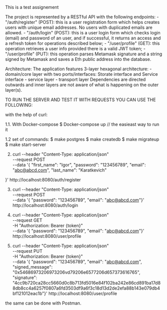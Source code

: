 This is a test assignement

The project is represented by a RESTful API with the following endpoints:
    - "/auth/register" (POST): this is a user registration form which helps creates users with unique email addresses. No users with duplicated emails are allowed.
	- "/auth/login" (POST): this is a user login form which checks login (email) and password of an user, and if successful, it returns an access and a refresh token for operations described below;
	- "/user/profile" (GET): this operation retrieves a user info provided there is a valid JWT token;
	- "/user/profile" (PUT): this operation parses Metamask signature and a string signed by Metamask and saves a Eth public address into the database.

Architecture:
    The application features 3-layer hexagonal architecture:
    - domain/core layer with two ports/interfaces: Storate interface and Service interface
    - service layer
    - transport layer
Dependencies are directed outwards and inner layers are not aware of what is happening on the outer layer(s).

TO RUN THE SERVER AND TEST IT WITH REQUESTS YOU CAN USE THE FOLLOWING:

with the help of curl:
<!-- Srart the server -->
1.1. With Docker-compose
    $ Docker-compose up // the easieast way to run it

1.2 set of commands:
    $ make postgres
    $ make createdb
    $ make migrateup
    $ make start-server

<!-- Run Register User command -->
2. curl --header "Content-Type: application/json" \
--request POST  \
--data '{
    "first_name": "Igor",
    "password": "123456789",
    "email": "abc@abcd.com",
    "last_name": "Karatkevich"

}' http://localhost:8080/auth/register

<!-- Run Login command -->
3. curl --header "Content-Type: application/json" \
--request POST  \
--data '{
    "password": "123456789",
    "email": "abc@abcd.com"}' http://localhost:8080/auth/login

<!-- Run Get User command: replace '{token}' with JWT token received in the step 3 -->
4. curl --header "Content-Type: application/json" \
--request GET  \
-H "Authorization: Bearer {token}" \
--data '{
    "password": "123456789",
    "email": "abc@abcd.com"}' http://localhost:8080/user/profile

<!-- Run Update User command which passes login info, signed string from Metamask and a signature from Metamask, parses them and saved public Eth address into the database. Replace '{token}' with JWT token received in the step 3 -->
5. curl --header "Content-Type: application/json" \
--request PUT  \
-H "Authorization: Bearer {token}" \
--data '{
    "password": "123456789",
    "email": "abc@abcd.com",
    "signed_message": "0x54686973206973206vd79206e6577206d657373616765",
    "signature": "4cc9b720ca28cc5660d0c8b713fd5016e84f102ba242e86cd891ba17d88db8cc4a6257f0807a6fd3503df9a6f3c18d13d2de2efa88b143e079db4bf121012eac1b"}' http://localhost:8080/user/profile

the same can be done with Postman.